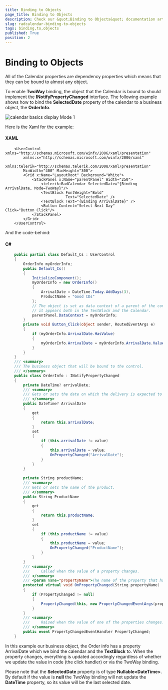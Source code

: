 ```yaml
---
title: Binding to Objects
page_title: Binding to Objects
description: Check our &quot;Binding to Objects&quot; documentation article for the RadCalendar {{ site.framework_name }} control.
slug: radcalendar-binding-to-objects
tags: binding,to,objects
published: True
position: 2
---
```


# Binding to Objects

All of the Calendar properties are dependency properties which means that they can be bound to almost any object.

To enable __TwoWay__ binding, the object that the Calendar is bound to should implement the __INotifyPropertyChanged__ interface. The following example shows how to bind the __SelectedDate__ property of the calendar to a business object, the __OrderInfo__.

![calendar basics display Mode 1](images/calendar_basics_displayMode1.png)

Here is the Xaml for the example:

#### __XAML__

```XAML
	<UserControl xmlns="http://schemas.microsoft.com/winfx/2006/xaml/presentation" 
	    xmlns:x="http://schemas.microsoft.com/winfx/2006/xaml" 
	    xmlns:telerik="http://schemas.telerik.com/2008/xaml/presentation"
	    MinWidth="400" MinHeight="300">
	    <Grid x:Name="LayoutRoot" Background="White">
	        <StackPanel x:Name="parentPanel" Width="250">
	            <telerik:RadCalendar SelectedDate="{Binding ArrivalDate, Mode=TwoWay}"/>
	            <TextBlock FontWeight="Bold"
	                       Text="SelectedDate" />
	            <TextBlock Text="{Binding ArrivalDate}" />
	            <Button Content="Select Next Day" Click="Button_Click"/>
	        </StackPanel>
	    </Grid>
	</UserControl>
```

And the code-behind:

#### __C#__

```C#
	public partial class Default_Cs : UserControl
	{
	    OrderInfo myOrderInfo;
	    public Default_Cs()
	    {
	        InitializeComponent();
	        myOrderInfo = new OrderInfo()
	        {
	            ArrivalDate = DateTime.Today.AddDays(3),
	            ProductName = "Good CDs"
	        };
	        // The object is set as data context of a parent of the controls, this way 
	        // it appears both in the TextBlock and the Calendar.
	        parentPanel.DataContext = myOrderInfo;
	    }
	    private void Button_Click(object sender, RoutedEventArgs e)
	    {
	        if (myOrderInfo.ArrivalDate.HasValue)
	        {
	            myOrderInfo.ArrivalDate = myOrderInfo.ArrivalDate.Value.AddDays(1);
	        }
	    }
	}
	/// <summary>
	/// The business object that will be bound to the control.
	/// </summary>
	public class OrderInfo : INotifyPropertyChanged
	{
	    private DateTime? arrivalDate;
	    /// <summary>
	    /// Gets or sets the date on which the delivery is expected to arrive.
	    /// </summary>
	    public DateTime? ArrivalDate
	    {
	        get
	        {
	            return this.arrivalDate;
	        }
	        set
	        {
	            if (this.arrivalDate != value)
	            {
	                this.arrivalDate = value;
	                OnPropertyChanged("ArrivalDate");
	            }
	        }
	    }
	
	    private String productName;
	    /// <summary>
	    /// Gets or sets the name of the product.
	    /// </summary>
	    public String ProductName
	    {
	        get
	        {
	            return this.productName;
	        }
	        set
	        {
	            if (this.productName != value)
	            {
	                this.productName = value;
	                OnPropertyChanged("ProductName");
	            }
	        }
	    }
	    /// <summary>
	    ///     Called when the value of a property changes.
	    /// </summary>
	    /// <param name="propertyName">The name of the property that has changed.</param>
	    protected virtual void OnPropertyChanged(String propertyName)
	    {
	        if (PropertyChanged != null)
	        {
	            PropertyChanged(this, new PropertyChangedEventArgs(propertyName));
	        }
	    }
	    /// <summary>
	    ///     Raised when the value of one of the properties changes.
	    /// </summary>
	    public event PropertyChangedEventHandler PropertyChanged;
	}
```

In this example our business object, the Order info has a property ArrivalDate which we bind the calendar and the __TextBlock__ to. When the property changes, everything is updated accordingly regardless of whether we update the value in code (the click handler) or via the TwoWay binding.

Please note that the __SelectedDate__ property is of type __Nullable\<DateTime\>__.  By default if the value is __null__ the TwoWay binding will not update the __DateTime__ property, so its value will be the last selected date.
